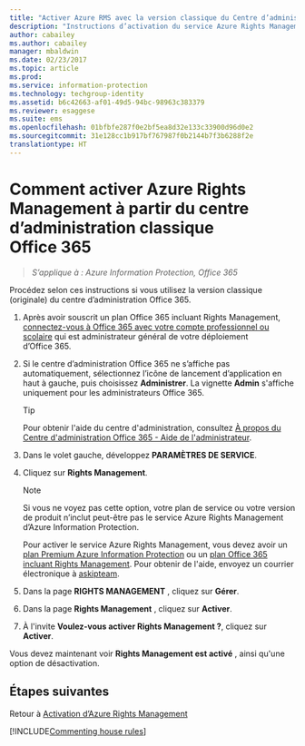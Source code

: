 ```yaml
---
title: "Activer Azure RMS avec la version classique du Centre d’administration Office 365 - AIP"
description: "Instructions d’activation du service Azure Rights Management quand vous avez accès à la version classique (version d’origine) du Centre d’administration Office 365."
author: cabailey
ms.author: cabailey
manager: mbaldwin
ms.date: 02/23/2017
ms.topic: article
ms.prod: 
ms.service: information-protection
ms.technology: techgroup-identity
ms.assetid: b6c42663-af01-49d5-94bc-98963c383379
ms.reviewer: esaggese
ms.suite: ems
ms.openlocfilehash: 01bfbfe287f0e2bf5ea8d32e133c33900d96d0e2
ms.sourcegitcommit: 31e128cc1b917bf767987f0b2144b7f3b6288f2e
translationtype: HT
---
```

# <a name="how-to-activate-azure-rights-management-from-the-office-365-classic-admin-center"></a>Comment activer Azure Rights Management à partir du centre d’administration classique Office 365

>*S’applique à : Azure Information Protection, Office 365*


Procédez selon ces instructions si vous utilisez la version classique (originale) du centre d’administration Office 365.

1. Après avoir souscrit un plan Office 365 incluant Rights Management, [connectez-vous à Office 365 avec votre compte professionnel ou scolaire](https://portal.office.com/) qui est administrateur général de votre déploiement d’Office 365.

2. Si le centre d’administration Office 365 ne s’affiche pas automatiquement, sélectionnez l’icône de lancement d’application en haut à gauche, puis choisissez **Administrer**. La vignette **Admin** s'affiche uniquement pour les administrateurs Office 365.

    > [!TIP]
    > Pour obtenir l'aide du centre d'administration, consultez [À propos du Centre d'administration Office 365 - Aide de l'administrateur](https://support.office.com/article/About-the-Office-365-admin-center-Admin-Help-58537702-d421-4d02-8141-e128e3703547).

3. Dans le volet gauche, développez **PARAMÈTRES DE SERVICE**.

4.  Cliquez sur **Rights Management**.

    > [!NOTE]
    >Si vous ne voyez pas cette option, votre plan de service ou votre version de produit n’inclut peut-être pas le service Azure Rights Management d’Azure Information Protection.
    >
    >Pour activer le service Azure Rights Management, vous devez avoir un [plan Premium Azure Information Protection](https://www.microsoft.com/en-us/cloud-platform/azure-information-protection-pricing) ou un [plan Office 365 incluant Rights Management](http://download.microsoft.com/download/E/C/F/ECF42E71-4EC0-48FF-AA00-577AC14D5B5C/Azure_Information_Protection_licensing_datasheet_EN-US.pdf). Pour obtenir de l'aide, envoyez un courrier électronique à [askipteam](mailto:askipteam?subject=I%20cannot%20activate%20RMS).

5. Dans la page **RIGHTS MANAGEMENT** , cliquez sur **Gérer**.

6. Dans la page **Rights Management** , cliquez sur **Activer**.

7. À l'invite **Voulez-vous activer Rights Management ?**, cliquez sur **Activer**.

Vous devez maintenant voir **Rights Management est activé** , ainsi qu'une option de désactivation.

## <a name="next-steps"></a>Étapes suivantes
Retour à [Activation d’Azure Rights Management](activate-service.md)

[!INCLUDE[Commenting house rules](../includes/houserules.md)]